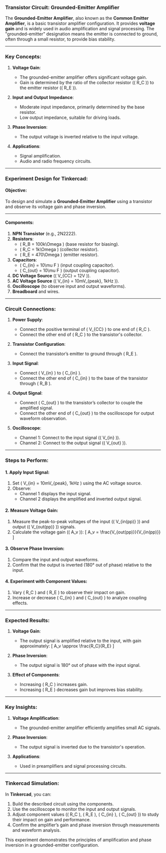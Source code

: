 ### **Transistor Circuit: Grounded-Emitter Amplifier**

The **Grounded-Emitter Amplifier**, also known as the **Common Emitter Amplifier**, is a basic transistor amplifier configuration. It provides **voltage gain** and is widely used in audio amplification and signal processing. The "grounded-emitter" designation means the emitter is connected to ground, often through a small resistor, to provide bias stability.

---

### **Key Concepts**:

1. **Voltage Gain**:
   - The grounded-emitter amplifier offers significant voltage gain.
   - Gain is determined by the ratio of the collector resistor (\( R_C \)) to the emitter resistor (\( R_E \)).

2. **Input and Output Impedance**:
   - Moderate input impedance, primarily determined by the base resistor.
   - Low output impedance, suitable for driving loads.

3. **Phase Inversion**:
   - The output voltage is inverted relative to the input voltage.

4. **Applications**:
   - Signal amplification.
   - Audio and radio frequency circuits.

---

### **Experiment Design for Tinkercad**:

#### **Objective**:
To design and simulate a **Grounded-Emitter Amplifier** using a transistor and observe its voltage gain and phase inversion.

---

#### **Components**:
1. **NPN Transistor** (e.g., 2N2222).
2. **Resistors**:
   - \( R_B = 100k\Omega \) (base resistor for biasing).
   - \( R_C = 1k\Omega \) (collector resistor).
   - \( R_E = 470\Omega \) (emitter resistor).
3. **Capacitors**:
   - \( C_{in} = 10\mu F \) (input coupling capacitor).
   - \( C_{out} = 10\mu F \) (output coupling capacitor).
4. **DC Voltage Source** (\( V_{CC} = 12V \)).
5. **AC Voltage Source** (\( V_{in} = 10mV_{peak}, 1kHz \)).
6. **Oscilloscope** (to observe input and output waveforms).
7. **Breadboard** and wires.

---

### **Circuit Connections**:

1. **Power Supply**:
   - Connect the positive terminal of \( V_{CC} \) to one end of \( R_C \).
   - Connect the other end of \( R_C \) to the transistor's collector.

2. **Transistor Configuration**:
   - Connect the transistor’s emitter to ground through \( R_E \).

3. **Input Signal**:
   - Connect \( V_{in} \) to \( C_{in} \).
   - Connect the other end of \( C_{in} \) to the base of the transistor through \( R_B \).

4. **Output Signal**:
   - Connect \( C_{out} \) to the transistor’s collector to couple the amplified signal.
   - Connect the other end of \( C_{out} \) to the oscilloscope for output waveform observation.

5. **Oscilloscope**:
   - Channel 1: Connect to the input signal (\( V_{in} \)).
   - Channel 2: Connect to the output signal (\( V_{out} \)).

---

### **Steps to Perform**:

#### **1. Apply Input Signal**:
1. Set \( V_{in} = 10mV_{peak}, 1kHz \) using the AC voltage source.
2. Observe:
   - Channel 1 displays the input signal.
   - Channel 2 displays the amplified and inverted output signal.

#### **2. Measure Voltage Gain**:
1. Measure the peak-to-peak voltages of the input (\( V_{in(pp)} \)) and output (\( V_{out(pp)} \)) signals.
2. Calculate the voltage gain (\( A_v \)):
   \[
   A_v = \frac{V_{out(pp)}}{V_{in(pp)}}
   \]

#### **3. Observe Phase Inversion**:
1. Compare the input and output waveforms.
2. Confirm that the output is inverted (180° out of phase) relative to the input.

#### **4. Experiment with Component Values**:
1. Vary \( R_C \) and \( R_E \) to observe their impact on gain.
2. Increase or decrease \( C_{in} \) and \( C_{out} \) to analyze coupling effects.

---

### **Expected Results**:

1. **Voltage Gain**:
   - The output signal is amplified relative to the input, with gain approximately:
     \[
     A_v \approx \frac{R_C}{R_E}
     \]

2. **Phase Inversion**:
   - The output signal is 180° out of phase with the input signal.

3. **Effect of Components**:
   - Increasing \( R_C \) increases gain.
   - Increasing \( R_E \) decreases gain but improves bias stability.

---

### **Key Insights**:

1. **Voltage Amplification**:
   - The grounded-emitter amplifier efficiently amplifies small AC signals.

2. **Phase Inversion**:
   - The output signal is inverted due to the transistor's operation.

3. **Applications**:
   - Used in preamplifiers and signal processing circuits.

---

### **Tinkercad Simulation**:
In **Tinkercad**, you can:
1. Build the described circuit using the components.
2. Use the oscilloscope to monitor the input and output signals.
3. Adjust component values (\( R_C \), \( R_E \), \( C_{in} \), \( C_{out} \)) to study their impact on gain and performance.
4. Confirm the amplifier’s gain and phase inversion through measurements and waveform analysis.

This experiment demonstrates the principles of amplification and phase inversion in a grounded-emitter configuration.
